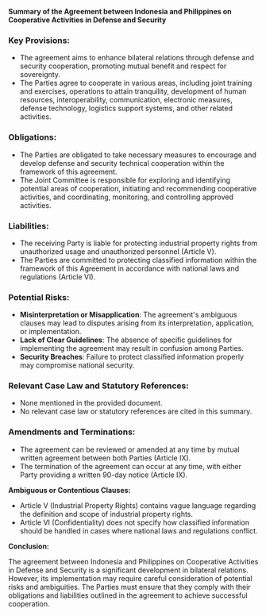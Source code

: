 **Summary of the Agreement between Indonesia and Philippines on Cooperative Activities in Defense and Security**

### Key Provisions:

*   The agreement aims to enhance bilateral relations through defense and security cooperation, promoting mutual benefit and respect for sovereignty.
*   The Parties agree to cooperate in various areas, including joint training and exercises, operations to attain tranquility, development of human resources, interoperability, communication, electronic measures, defense technology, logistics support systems, and other related activities.

### Obligations:

*   The Parties are obligated to take necessary measures to encourage and develop defense and security technical cooperation within the framework of this agreement.
*   The Joint Committee is responsible for exploring and identifying potential areas of cooperation, initiating and recommending cooperative activities, and coordinating, monitoring, and controlling approved activities.

### Liabilities:

*   The receiving Party is liable for protecting industrial property rights from unauthorized usage and unauthorized personnel (Article V).
*   The Parties are committed to protecting classified information within the framework of this Agreement in accordance with national laws and regulations (Article VI).

### Potential Risks:

*   **Misinterpretation or Misapplication**: The agreement's ambiguous clauses may lead to disputes arising from its interpretation, application, or implementation. 
*   **Lack of Clear Guidelines**: The absence of specific guidelines for implementing the agreement may result in confusion among Parties.
*   **Security Breaches**: Failure to protect classified information properly may compromise national security.

### Relevant Case Law and Statutory References:

*   None mentioned in the provided document.
*   No relevant case law or statutory references are cited in this summary.

### Amendments and Terminations:

*   The agreement can be reviewed or amended at any time by mutual written agreement between both Parties (Article IX).
*   The termination of the agreement can occur at any time, with either Party providing a written 90-day notice (Article IX).

**Ambiguous or Contentious Clauses:**

*   Article V (Industrial Property Rights) contains vague language regarding the definition and scope of industrial property rights.
*   Article VI (Confidentiality) does not specify how classified information should be handled in cases where national laws and regulations conflict.

**Conclusion:**

The agreement between Indonesia and Philippines on Cooperative Activities in Defense and Security is a significant development in bilateral relations. However, its implementation may require careful consideration of potential risks and ambiguities. The Parties must ensure that they comply with their obligations and liabilities outlined in the agreement to achieve successful cooperation.